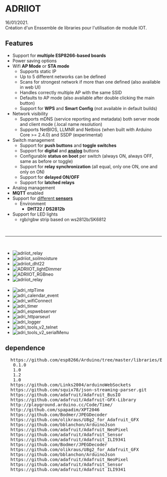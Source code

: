 # ADRIIOT
16/01/2021.<br />
Création d'un Enssemble de libraries pour l'utilisation de module IOT.<br />


## Features

* Support for **multiple ESP8266-based boards**
* Power saving options
* Wifi **AP Mode** or **STA mode**
    * Supports static IP
    * Up to 5 different networks can be defined
    * Scans for strongest network if more than one defined (also available in web UI)
    * Handles correctly multiple AP with the same SSID
    * Defaults to AP mode (also available after double clicking the main button)
    * Support for **WPS** and **Smart Config** (not available in default builds)
* Network visibility
    * Supports mDNS (service reporting and metadata) both server mode and client mode (.local name resolution)
    * Supports NetBIOS, LLMNR and Netbios (when built with Arduino Core >= 2.4.0) and SSDP (experimental)
* Switch management
    * Support for **push buttons** and **toggle switches**
    * Support for **digital** and [**analog**](https://en.wikipedia.org/wiki/Resistor_ladder) buttons
    * Configurable **status on boot** per switch (always ON, always OFF, same as before or toggle)
    * Support for **relay synchronization** (all equal, only one ON, one and only on ON)
    * Support for **delayed ON/OFF**
    * Support for **latched relays**
* Analog management
* **MQTT** enabled
* Support for [different **sensors**](Sensors)
    * Environment
        * **DHT22 / DS2812b**
* Support for LED lights
   * rgb/rgbw strip based on ws2812b/SK6812 

</br>
<hr>
</br>

* ![adriiot_relay](https://github.com/AdriLighting/adriiot_relay)<br />
* ![adriiot_soilmoisture](https://github.com/AdriLighting/adriiot_soilmoisture)<br />
* ![adriiot_dht22](https://github.com/AdriLighting/adriiot_dht22)<br />
* ![ADRIIOT_lightDimmer](https://github.com/AdriLighting/ADRIIOT_lightDimmer)<br />
* ![ADRIIOT_RGBneo](https://github.com/AdriLighting/ADRIIOT_RGBneo)<br />
* ![adriiot_relay](https://github.com/AdriLighting/adri_tools_v2)<br /><br />
* ![adri_ntpTime](https://github.com/AdriLighting/adri_ntpTime)<br />
* ![adri_calendar_event](https://github.com/AdriLighting/adri_calendar_event)<br />
* ![adri_wifiConnect](https://github.com/AdriLighting/adri_wifiConnect)<br />
* ![adri_timer](https://github.com/AdriLighting/adri_timer)<br />
* ![adri_espwebserver](https://github.com/AdriLighting/adri_espwebserver)<br />
* ![adri_httparseurl](https://github.com/AdriLighting/adri_httparseurl)<br />
* ![adri_logger](https://github.com/AdriLighting/adri_logger)<br />
* ![adri_tools_v2_telnet](https://github.com/AdriLighting/adri_tools_v2_telnet)<br />
* ![adri_tools_v2_serialMenu](https://github.com/AdriLighting/adri_tools_v2_serialMenu)<br />


## dependence
<pre>
  https://github.com/esp8266/Arduino/tree/master/libraries/ESP8266WiFi
  <LittleFS(esp8266)> 0.1.0
  <ESP8266WiFi> 1.0
  <ESP8266mDNS> 1.2  
  <ArduinoOTA> 1.0
  https://github.com/Links2004/arduinoWebSockets
  https://github.com/squix78/json-streaming-parser.git
  https://github.com/adafruit/Adafruit_BusIO
  https://github.com/adafruit/Adafruit-GFX-Library
  http://playground.arduino.cc/Code/Time/
  http://github.com/spapadim/XPT2046
  https://github.com/Bodmer/JPEGDecoder
  https://github.com/olikraus/U8g2_for_Adafruit_GFX
  https://github.com/bblanchon/ArduinoJson
  https://github.com/adafruit/Adafruit_NeoPixel
  https://github.com/adafruit/Adafruit_Sensor
  https://github.com/adafruit/Adafruit_ILI9341
  https://github.com/Bodmer/JPEGDecoder
  https://github.com/olikraus/U8g2_for_Adafruit_GFX
  https://github.com/bblanchon/ArduinoJson
  https://github.com/adafruit/Adafruit_NeoPixel
  https://github.com/adafruit/Adafruit_Sensor
  https://github.com/adafruit/Adafruit_ILI9341  
</pre>

